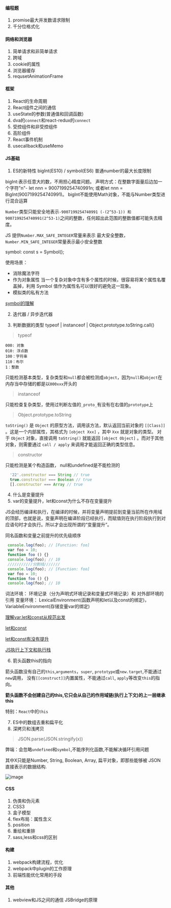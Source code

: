#### 编程题

1. promise最大并发数请求限制
2. 千分位格式化
   
#### 网络和浏览器

1. 简单请求和非简单请求
2. 跨域
3. cookie的属性
4. 浏览器缓存
5. requsetAnimationFrame

#### 框架

  1. React的生命周期
  2. React组件之间的通信
  3. useState的参数(普通值和回调函数)
  4. dva的`connect`和react-redux的`connect`
  5. 受控组件和非受控组件
  6. 高阶组件
  7. React事件机制
  8. usecallback和useMemo


#### JS基础

1. ES的新特性
  bigInt(ES10) / symbol(ES6)
  普通number的最大长度限制

  bigInt:表示任意大的数，不用担心精度问题。
  声明方式：在整数字面量后边加一个字符"n"- let nnn = 9007199254740991n; 或者let nnn = BigInt(9007199254740991)。
  bigInt不能使用Math对象，不能与Number类型进行混合运算

  `Number`类型只能安全地表示`-9007199254740991 (-(2^53-1)) 和9007199254740991(2^53-1)`之间的整数，任何超出此范围的整数值都可能失去精度。

  JS 提供`Number.MAX_SAFE_INTEGER`常量来表示 最大安全整数，`Number.MIN_SAFE_INTEGER`常量表示最小安全整数

  symbol: const s = Symbol();

  使用场景：
  - 消除魔法字符 
  - 作为对象属性 当一个复杂对象中含有多个属性的时候，很容易将某个属性名覆盖掉，利用 Symbol 值作为属性名可以很好的避免这一现象。
  - 模拟类的私有方法

  [symbol的理解](https://zhuanlan.zhihu.com/p/183874695)

2. 迭代器 / 异步迭代器

3. 判断数据的类型
  typeof | instanceof | Object.prototype.toString.call()

  > typeof

  ```
  000: 对象
  010: 浮点数
  100：字符串
  110：布尔
  1：整数
  ```
  只能检测基本类型，复杂类型和`null`都会被检测成`object`，因为`null`和`object`在内存当中存储的都是以`000xxx`开头的

  > instanceof

  只能检查复杂类型，使用过判断左值的`_proto_`有没有在右值的`prototype`上

  > Object.prototype.toString

  `toString()` 是 `Object` 的原型方法，调用该方法，默认返回当前对象的 `[[Class]]` 。这是一个内部属性，其格式为 `[object Xxx]` ，其中 `Xxx` 就是对象的类型。 对于 `Object` 对象，直接调用 `toString()` 就能返回 `[object Object]` 。而对于其他对象，则需要通过 `call / apply` 来调用才能返回正确的类型信息。

  > constructor

  只能检测是某个构造函数， null和undefined是不能检测的
  ```js
    '22'.constructor === String // true
    true.constructor === Boolean // true
    [].constructor === Array // true
  ```

4. 什么是变量提升
5. var的变量提升，let和const为什么不存在变量提升

  JS会经历编译和执行，在编译的时候，并将变量声明提前到变量当前所在作用域的顶部，也就是说，变量声明在编译阶段已经执行，而赋值则在执行阶段执行到对应语句时才会执行。所以才会出现所谓的“变量提升”。

  同名函数和变量之前提升的优先级顺序

  ```js
   console.log(foo); // [Function: foo]
   var foo = 10;
   function foo () {}
   console.log(foo); // 10
   ///////////分割线///////
   console.log(foo); // [Function: foo]
   var foo = 10;
   function foo () {}
   console.log(foo); // 10
  ```
  词法环境： 环境记录（分为声明式环境记录和变量式环境记录）和 对外部环境的引用
  变量环境： LexicalEnvironment(函数声明和let以及const的绑定)，VariableEnvironment(存储变量var的绑定)

[理解var,let和const从规范出发](https://juejin.cn/post/6860021906653839368)

[let和const](https://zhuanlan.zhihu.com/p/28140450)

[let和const有没有提升](https://juejin.cn/post/6993676334635417614)

[JS执行上下文和执行栈](https://juejin.cn/post/6844903704466833421)

6. 箭头函数this的指向

箭头函数没有自己的`this`,`arguments`，`super`, `prototype`或`new.target`,不能通过`new`调用，
没有`[[construct]]`内置属性，不能通过`call`, `apply`等改变`this`的指向。

**箭头函数不会创建自己的this,它只会从自己的作用域链(执行上下文)的上一层继承this**

特别：`React`中的`this`

7. ES中的数组去重和扁平化
8. 深拷贝和浅拷贝

> JSON.parse(JSON.stringify(x))

弊端：会忽略`undefined`和`symbol`,不能序列化函数,不能解决循环引用问题

其中X只能是Number, String, Boolean, Array, 扁平对象，即那些能够被 JSON 直接表示的数据结构.

![image](https://user-images.githubusercontent.com/25894364/156202732-e4259df6-b4e4-4f40-bf8f-6f7af5a7ae62.png)

#### CSS

1. 伪类和伪元素
2. CSS3
3. 盒子模型
4. flex布局：属性含义
5. position
6. 重绘和重排
7. sass,less和css的区别


#### 构建

1. webpack构建流程，优化
2. webpack中plugin的工作原理
3. 前端性能优化常用的手段

#### 其他

1. webview和JS之间的通信
  JSBridge的原理